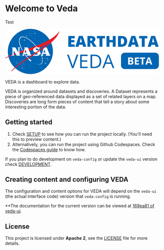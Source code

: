 # Welcome to Veda

Test

![VEDA logo](./static/graphics/nasa-veda-logo-pos.svg)

​VEDA is a dashboard to explore data.

VEDA is organized around datasets and discoveries.
A Dataset represents a piece of geo-referenced data displayed as a set of related layers on a map.  
Discoveries are long form pieces of content that tell a story about some interesting portion of the data.

## Getting started

1) Check [SETUP](./docs/SETUP.md) to see how you can run the project locally. (You'll need this to preview content.)
2) Alternatively, you can run the project using Github Codespaces. Check the [Codespaces guide](./docs/GH_CODESPACES.md) to know how.

If you plan to do development on `veda-config` or update the `veda-ui` version check [DEVELOPMENT](./docs/DEVELOPMENT.md).

## Creating content and configuring VEDA

The configuration and content options for VEDA will depend on the `veda-ui` (the actual interface code) version that `veda-config` is running.

**The documentation for the current version can be viewed at [169ea81 of veda-ui](https://github.com/NASA-IMPACT/veda-ui/tree/169ea81629ebae74c2d9e46a7b416f784b025fdf/README.md).

## License
This project is licensed under **Apache 2**, see the [LICENSE](LICENSE) file for more details.

